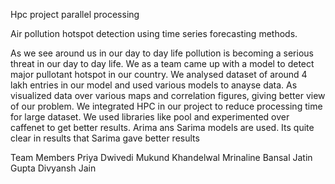 Hpc project parallel processing

Air pollution hotspot detection using time series  forecasting methods.

As we see around us in our day to day life pollution is becoming a serious threat in our day to day life. We as a team came up with a model to detect major pullotant hotspot in our country. We analysed dataset of around 4 lakh entries in our model and used various models to anayse data. As visualized data over various maps and correlation figures, giving better view of our problem. We integrated HPC in our project to reduce processing time for large dataset. We used libraries like pool and experimented over caffenet to get better results. Arima ans Sarima models are used. Its quite clear in results that Sarima gave better results



Team Members
Priya Dwivedi
Mukund Khandelwal
Mrinaline Bansal
Jatin Gupta
Divyansh Jain
